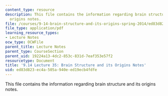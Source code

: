 ```yaml
---
content_type: resource
description: This file contains the information regarding brain structure and its
  origins notes.
file: /courses/9-14-brain-structure-and-its-origins-spring-2014/ed83d823ec4a505a940eed19ecb4fdfe_MIT9_14S14_Lecture35.pdf
file_type: application/pdf
learning_resource_types:
- Lecture Notes
ocw_type: OCWFile
parent_title: Lecture Notes
parent_type: CourseSection
parent_uid: 19224a13-4dc2-853c-831d-7eaf353e57f2
resourcetype: Document
title: '9.14 Lecture 35: Brain Structure and its Origins Notes'
uid: ed83d823-ec4a-505a-940e-ed19ecb4fdfe
---
```

This file contains the information regarding brain structure and its origins notes.

